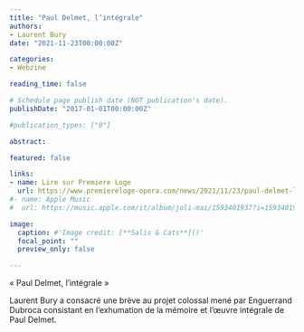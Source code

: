 ```yaml
---
title: "Paul Delmet, l’intégrale"
authors:
- Laurent Bury
date: "2021-11-23T00:00:00Z"

categories:
- Webzine

reading_time: false

# Schedule page publish date (NOT publication's date).
publishDate: "2017-01-01T00:00:00Z"

#publication_types: ["0"]

abstract: 

featured: false

links:
- name: Lire sur Premiere Loge
  url: https://www.premiereloge-opera.com/news/2021/11/23/paul-delmet-lintegrale-enguerrand-dubroca/
#- name: Apple Music
#  url: https://music.apple.com/it/album/joli-mai/1593401937?i=1593401938&l=en

image:
  caption: #'Image credit: [**Salis & Cats**]()'
  focal_point: ""
  preview_only: false

---
```

« Paul Delmet, l’intégrale »

Laurent Bury a consacré une brève au projet colossal mené par Enguerrand Dubroca consistant en l’exhumation de la mémoire et l’œuvre intégrale de Paul Delmet.
